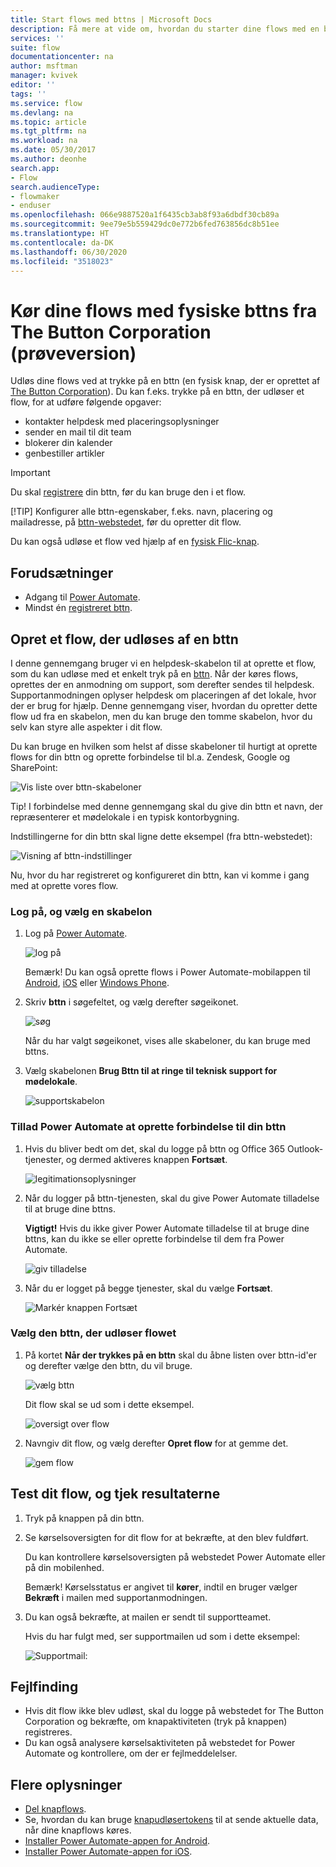 ```yaml
---
title: Start flows med bttns | Microsoft Docs
description: Få mere at vide om, hvordan du starter dine flows med en bttn
services: ''
suite: flow
documentationcenter: na
author: msftman
manager: kvivek
editor: ''
tags: ''
ms.service: flow
ms.devlang: na
ms.topic: article
ms.tgt_pltfrm: na
ms.workload: na
ms.date: 05/30/2017
ms.author: deonhe
search.app:
- Flow
search.audienceType:
- flowmaker
- enduser
ms.openlocfilehash: 066e9887520a1f6435cb3ab8f93a6dbdf30cb89a
ms.sourcegitcommit: 9ee79e5b559429dc0e772b6fed763856dc8b51ee
ms.translationtype: HT
ms.contentlocale: da-DK
ms.lasthandoff: 06/30/2020
ms.locfileid: "3518023"
---
```

# <a name="run-your-flows-with-physical-buttons-bttns-from-the-button-corporation-preview"></a>Kør dine flows med fysiske bttns fra The Button Corporation (prøveversion)

Udløs dine flows ved at trykke på en bttn (en fysisk knap, der er oprettet af [The Button Corporation](https://my.bt.tn/)). Du kan f.eks. trykke på en bttn, der udløser et flow, for at udføre følgende opgaver:

* kontakter helpdesk med placeringsoplysninger
* sender en mail til dit team
* blokerer din kalender
* genbestiller artikler

> [!IMPORTANT]
> Du skal [registrere](https://my.bt.tn/) din bttn, før du kan bruge den i et flow.
> 
> [!TIP]
> Konfigurer alle bttn-egenskaber, f.eks. navn, placering og mailadresse, på [bttn-webstedet](https://my.bt.tn/), før du opretter dit flow.
> 
> 

Du kan også udløse et flow ved hjælp af en [fysisk Flic-knap](flic-button-flows.md).

## <a name="prerequisites"></a>Forudsætninger
* Adgang til [Power Automate](https://flow.microsoft.com).
* Mindst én [registreret bttn](https://my.bt.tn/).

## <a name="create-a-flow-thats-triggered-from-a-bttn"></a>Opret et flow, der udløses af en bttn
I denne gennemgang bruger vi en helpdesk-skabelon til at oprette et flow, som du kan udløse med et enkelt tryk på en [bttn](https://my.bt.tn/). Når der køres flows, oprettes der en anmodning om support, som derefter sendes til helpdesk. Supportanmodningen oplyser helpdesk om placeringen af det lokale, hvor der er brug for hjælp. Denne gennemgang viser, hvordan du opretter dette flow ud fra en skabelon, men du kan bruge den tomme skabelon, hvor du selv kan styre alle aspekter i dit flow.

Du kan bruge en hvilken som helst af disse skabeloner til hurtigt at oprette flows for din bttn og oprette forbindelse til bl.a. Zendesk, Google og SharePoint:

![Vis liste over bttn-skabeloner](./media/bttn-button-flows/bttn-templates.png)

Tip! I forbindelse med denne gennemgang skal du give din bttn et navn, der repræsenterer et mødelokale i en typisk kontorbygning.

Indstillingerne for din bttn skal ligne dette eksempel (fra bttn-webstedet):

![Visning af bttn-indstillinger](./media/bttn-button-flows/bttn-config.png)

Nu, hvor du har registreret og konfigureret din bttn, kan vi komme i gang med at oprette vores flow.

### <a name="sign-in-and-select-a-template"></a>Log på, og vælg en skabelon
1. Log på [Power Automate](https://flow.microsoft.com).
   
    ![log på](./media/bttn-button-flows/sign-into-flow.png)
   
    Bemærk! Du kan også oprette flows i Power Automate-mobilappen til [Android](https://aka.ms/flowmobiledocsandroid), [iOS](https://aka.ms/flowmobiledocsios) eller [Windows Phone](https://aka.ms/flowmobilewindows).
2. Skriv **bttn** i søgefeltet, og vælg derefter søgeikonet.
   
    ![søg](./media/bttn-button-flows/bttn-search-template.png)
   
    Når du har valgt søgeikonet, vises alle skabeloner, du kan bruge med bttns.
3. Vælg skabelonen **Brug Bttn til at ringe til teknisk support for mødelokale**.
   
    ![supportskabelon](./media/bttn-button-flows/bttn-select-template.png)

### <a name="authorize-power-automate-to-connect-to-your-bttn"></a>Tillad Power Automate at oprette forbindelse til din bttn
1. Hvis du bliver bedt om det, skal du logge på bttn og Office 365 Outlook-tjenester, og dermed aktiveres knappen **Fortsæt**.
   
    ![legitimationsoplysninger](./media/bttn-button-flows/bttn-provide-credentials.png)
2. Når du logger på bttn-tjenesten, skal du give Power Automate tilladelse til at bruge dine bttns.
   
    **Vigtigt!** Hvis du ikke giver Power Automate tilladelse til at bruge dine bttns, kan du ikke se eller oprette forbindelse til dem fra Power Automate.
   
    ![giv tilladelse](./media/bttn-button-flows/authorize-bttn.png)
3. Når du er logget på begge tjenester, skal du vælge **Fortsæt**.
   
    ![Markér knappen Fortsæt](./media/bttn-button-flows/continue.png)

### <a name="select-the-bttn-that-triggers-the-flow"></a>Vælg den bttn, der udløser flowet
1. På kortet **Når der trykkes på en bttn** skal du åbne listen over bttn-id'er og derefter vælge den bttn, du vil bruge.
   
    ![vælg bttn](./media/bttn-button-flows/bttn-id.png)
   
    Dit flow skal se ud som i dette eksempel.
   
    ![oversigt over flow](./media/bttn-button-flows/bttn-done.png)
2. Navngiv dit flow, og vælg derefter **Opret flow** for at gemme det.
   
    ![gem flow](./media/bttn-button-flows/save.png)

## <a name="test-your-flow-and-confirm-results"></a>Test dit flow, og tjek resultaterne
1. Tryk på knappen på din bttn.
2. Se kørselsoversigten for dit flow for at bekræfte, at den blev fuldført.
   
    Du kan kontrollere kørselsoversigten på webstedet Power Automate eller på din mobilenhed.
   
    Bemærk! Kørselsstatus er angivet til **kører**, indtil en bruger vælger **Bekræft** i mailen med supportanmodningen.
3. Du kan også bekræfte, at mailen er sendt til supportteamet.
   
    Hvis du har fulgt med, ser supportmailen ud som i dette eksempel:
   
    ![Supportmail:](./media/bttn-button-flows/support-request-email.png)

## <a name="troubleshooting"></a>Fejlfinding
* Hvis dit flow ikke blev udløst, skal du logge på webstedet for The Button Corporation og bekræfte, om knapaktiviteten (tryk på knappen) registreres.
* Du kan også analysere kørselsaktiviteten på webstedet for Power Automate og kontrollere, om der er fejlmeddelelser.

## <a name="more-information"></a>Flere oplysninger
* [Del knapflows](share-buttons.md).
* Se, hvordan du kan bruge [knapudløsertokens](introduction-to-button-trigger-tokens.md) til at sende aktuelle data, når dine knapflows køres.
* [Installer Power Automate-appen for Android](https://aka.ms/flowmobiledocsandroid).
* [Installer Power Automate-appen for iOS](https://aka.ms/flowmobiledocsios).

